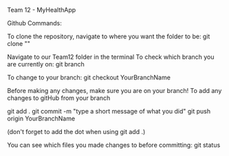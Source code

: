 Team 12 - MyHealthApp 

Github Commands:

To clone the repository, navigate to where you want the folder to be:
git clone ""



Navigate to our Team12 folder in the terminal
To check which branch you are currently on:
git branch

To change to your branch:
git checkout YourBranchName

Before making any changes, make sure you are on your branch!
To add any changes to gitHub from your branch

git add .
git commit -m "type a short message of what you did"
git push origin YourBranchName

(don't forget to add the dot when using git add .)

You can see which files you made changes to before committing:
git status

